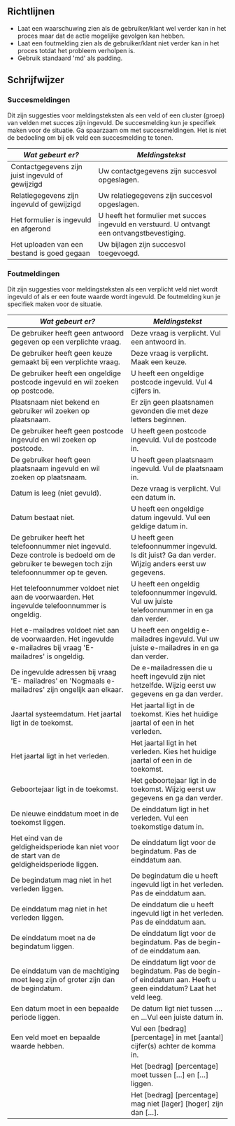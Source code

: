 ## Richtlijnen

- Laat een waarschuwing zien als de gebruiker/klant wel verder kan in het proces maar dat de actie mogelijke gevolgen kan hebben.
- Laat een foutmelding zien als de gebruiker/klant niet verder kan in het proces totdat het probleem verholpen is.
- Gebruik standaard 'md' als padding.

## Schrijfwijzer

### Succesmeldingen

Dit zijn suggesties voor meldingsteksten als een veld of een cluster (groep) van velden met succes zijn ingevuld. De succesmelding kun je specifiek maken voor de situatie. Ga spaarzaam om met succesmeldingen. Het is niet de bedoeling om bij elk veld een succesmelding te tonen.

| _Wat gebeurt er?_                                | _Meldingstekst_                                                                              |
| ------------------------------------------------ | -------------------------------------------------------------------------------------------- |
| Contactgegevens zijn juist ingevuld of gewijzigd | Uw contactgegevens zijn succesvol opgeslagen.                                                |
| Relatiegegevens zijn ingevuld of gewijzigd       | Uw relatiegegevens zijn succesvol opgeslagen.                                                |
| Het formulier is ingevuld en afgerond            | U heeft het formulier met succes ingevuld en verstuurd. U ontvangt een ontvangstbevestiging. |
| Het uploaden van een bestand is goed gegaan      | Uw bijlagen zijn succesvol toegevoegd.                                                       |

### Foutmeldingen

Dit zijn suggesties voor meldingsteksten als een verplicht veld niet wordt ingevuld of als er een foute waarde wordt ingevuld. De foutmelding kun je specifiek maken voor de situatie.

| _Wat gebeurt er?_                                                                                                                              | _Meldingstekst_                                                                                                   |
| ---------------------------------------------------------------------------------------------------------------------------------------------- | ----------------------------------------------------------------------------------------------------------------- |
| De gebruiker heeft geen antwoord gegeven op een verplichte vraag.                                                                              | Deze vraag is verplicht. Vul een antwoord in.                                                                     |
| De gebruiker heeft geen keuze gemaakt bij een verplichte vraag.                                                                                | Deze vraag is verplicht. Maak een keuze.                                                                          |
| De gebruiker heeft een ongeldige postcode ingevuld en wil zoeken op postcode.                                                                  | U heeft een ongeldige postcode ingevuld. Vul 4 cijfers in.                                                        |
| Plaatsnaam niet bekend en gebruiker wil zoeken op plaatsnaam.                                                                                  | Er zijn geen plaatsnamen gevonden die met deze letters beginnen.                                                  |
| De gebruiker heeft geen postcode ingevuld en wil zoeken op postcode.                                                                           | U heeft geen postcode ingevuld. Vul de postcode in.                                                               |
| De gebruiker heeft geen plaatsnaam ingevuld en wil zoeken op plaatsnaam.                                                                       | U heeft geen plaatsnaam ingevuld. Vul de plaatsnaam in.                                                           |
| Datum is leeg (niet gevuld).                                                                                                                   | Deze vraag is verplicht. Vul een datum in.                                                                        |
| Datum bestaat niet.                                                                                                                            | U heeft een ongeldige datum ingevuld. Vul een geldige datum in.                                                   |
| De gebruiker heeft het telefoonnummer niet ingevuld. Deze controle is bedoeld om de gebruiker te bewegen toch zijn telefoonnummer op te geven. | U heeft geen telefoonnummer ingevuld. Is dit juist? Ga dan verder. Wijzig anders eerst uw gegevens.               |
| Het telefoonnummer voldoet niet aan de voorwaarden. Het ingevulde telefoonnummer is ongeldig.                                                  | U heeft een ongeldig telefoonnummer ingevuld. Vul uw juiste telefoonnummer in en ga dan verder.                   |
| Het e-mailadres voldoet niet aan de voorwaarden. Het ingevulde e-mailadres bij vraag 'E-mailadres' is ongeldig.                                | U heeft een ongeldig e-mailadres ingevuld. Vul uw juiste e-mailadres in en ga dan verder.                         |
| De ingevulde adressen bij vraag 'E- mailadres' en 'Nogmaals e-mailadres' zijn ongelijk aan elkaar.                                             | De e-mailadressen die u heeft ingevuld zijn niet hetzelfde. Wijzig eerst uw gegevens en ga dan verder.            |
| Jaartal systeemdatum. Het jaartal ligt in de toekomst.                                                                                         | Het jaartal ligt in de toekomst. Kies het huidige jaartal of een in het verleden.                                 |
| Het jaartal ligt in het verleden.                                                                                                              | Het jaartal ligt in het verleden. Kies het huidige jaartal of een in de toekomst.                                 |
| Geboortejaar ligt in de toekomst.                                                                                                              | Het geboortejaar ligt in de toekomst. Wijzig eerst uw gegevens en ga dan verder.                                  |
| De nieuwe einddatum moet in de toekomst liggen.                                                                                                | De einddatum ligt in het verleden. Vul een toekomstige datum in.                                                  |
| Het eind van de geldigheidsperiode kan niet voor de start van de geldigheidsperiode liggen.                                                    | De einddatum ligt voor de begindatum. Pas de einddatum aan.                                                       |
| De begindatum mag niet in het verleden liggen.                                                                                                 | De begindatum die u heeft ingevuld ligt in het verleden. Pas de einddatum aan.                                    |
| De einddatum mag niet in het verleden liggen.                                                                                                  | De einddatum die u heeft ingevuld ligt in het verleden. Pas de einddatum aan.                                     |
| De einddatum moet na de begindatum liggen.                                                                                                     | De einddatum ligt voor de begindatum. Pas de begin- of de einddatum aan.                                          |
| De einddatum van de machtiging moet leeg zijn of groter zijn dan de begindatum.                                                                | De einddatum ligt voor de begindatum. Pas de begin- of einddatum aan. Heeft u geen einddatum? Laat het veld leeg. |
| Een datum moet in een bepaalde periode liggen.                                                                                                 | De datum ligt niet tussen …. en …Vul een juiste datum in.                                                         |
| Een veld moet en bepaalde waarde hebben.                                                                                                       | Vul een [bedrag] [percentage] in met [aantal] cijfer(s) achter de komma in.                                       |
|                                                                                                                                                | Het [bedrag] [percentage] moet tussen […] en […] liggen.                                                          |
|                                                                                                                                                | Het [bedrag] [percentage] mag niet [lager] [hoger] zijn dan […].                                                  |
